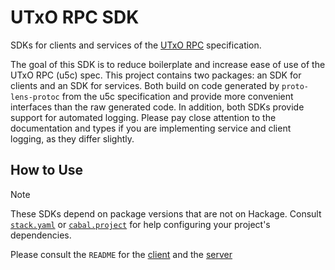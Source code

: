 # UTxO RPC SDK

SDKs for clients and services of the [UTxO RPC](https://utxorpc.org/) specification.

The goal of this SDK is to reduce boilerplate and increase ease of use of the UTxO RPC (u5c) spec. This project contains two packages: an SDK for clients and an SDK for services. Both build on code generated by `proto-lens-protoc` from the u5c specification and provide more convenient interfaces than the raw generated code. In addition, both SDKs provide support for automated logging. Please pay close attention to the documentation and types if you are implementing service and client logging, as they differ slightly.

## How to Use

> [!NOTE]
> These SDKs depend on package versions that are not on Hackage. Consult [`stack.yaml`](../stack.yaml) or [`cabal.project`](../cabal.project) for help configuring your project's dependencies.

Please consult the `README` for the [client](./client/README.md) and the [server](./server/README.md)